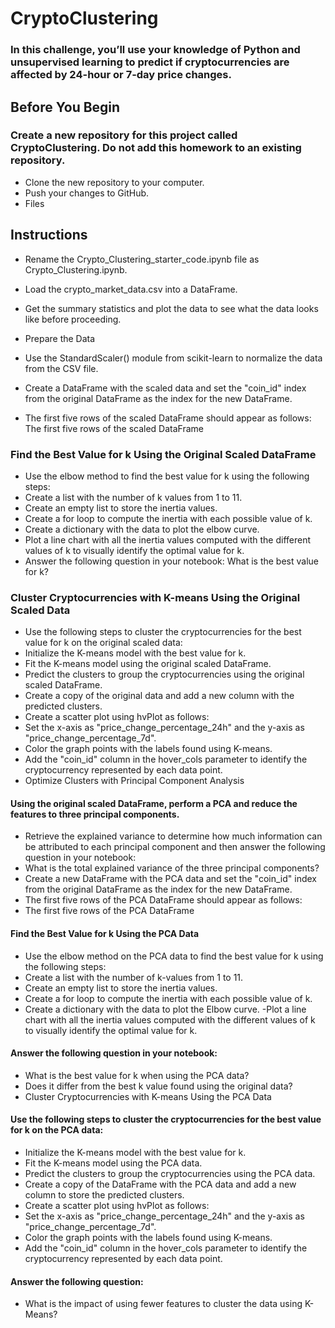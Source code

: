 # CryptoClustering

### In this challenge, you’ll use your knowledge of Python and unsupervised learning to predict if cryptocurrencies are affected by 24-hour or 7-day price changes.


## Before You Begin

### Create a new repository for this project called CryptoClustering. Do not add this homework to an existing repository.
- Clone the new repository to your computer.
- Push your changes to GitHub.
- Files


## Instructions

- Rename the Crypto_Clustering_starter_code.ipynb file as Crypto_Clustering.ipynb.
- Load the crypto_market_data.csv into a DataFrame.
- Get the summary statistics and plot the data to see what the data looks like before proceeding.
- Prepare the Data

- Use the StandardScaler() module from scikit-learn to normalize the data from the CSV file.
- Create a DataFrame with the scaled data and set the "coin_id" index from the original DataFrame as the index for the new DataFrame.
- The first five rows of the scaled DataFrame should appear as follows:
The first five rows of the scaled DataFrame



### Find the Best Value for k Using the Original Scaled DataFrame

- Use the elbow method to find the best value for k using the following steps:
- Create a list with the number of k values from 1 to 11.
- Create an empty list to store the inertia values.
- Create a for loop to compute the inertia with each possible value of k.
- Create a dictionary with the data to plot the elbow curve.
- Plot a line chart with all the inertia values computed with the different values of k to visually identify the optimal value for k.
- Answer the following question in your notebook: What is the best value for k?


### Cluster Cryptocurrencies with K-means Using the Original Scaled Data

- Use the following steps to cluster the cryptocurrencies for the best value for k on the original scaled data:
- Initialize the K-means model with the best value for k.
- Fit the K-means model using the original scaled DataFrame.
- Predict the clusters to group the cryptocurrencies using the original scaled DataFrame.
- Create a copy of the original data and add a new column with the predicted clusters.
- Create a scatter plot using hvPlot as follows:
- Set the x-axis as "price_change_percentage_24h" and the y-axis as "price_change_percentage_7d".
- Color the graph points with the labels found using K-means.
- Add the "coin_id" column in the hover_cols parameter to identify the cryptocurrency represented by each data point.
- Optimize Clusters with Principal Component Analysis

#### Using the original scaled DataFrame, perform a PCA and reduce the features to three principal components.
- Retrieve the explained variance to determine how much information can be attributed to each principal component and then answer the following question in your notebook:
- What is the total explained variance of the three principal components?
- Create a new DataFrame with the PCA data and set the "coin_id" index from the original DataFrame as the index for the new DataFrame.
- The first five rows of the PCA DataFrame should appear as follows:
- The first five rows of the PCA DataFrame

#### Find the Best Value for k Using the PCA Data

- Use the elbow method on the PCA data to find the best value for k using the following steps:
- Create a list with the number of k-values from 1 to 11.
- Create an empty list to store the inertia values.
- Create a for loop to compute the inertia with each possible value of k.
- Create a dictionary with the data to plot the Elbow curve.
-Plot a line chart with all the inertia values computed with the different values of k to visually identify the optimal value for k.

#### Answer the following question in your notebook:
- What is the best value for k when using the PCA data?
- Does it differ from the best k value found using the original data?
- Cluster Cryptocurrencies with K-means Using the PCA Data

#### Use the following steps to cluster the cryptocurrencies for the best value for k on the PCA data:
- Initialize the K-means model with the best value for k.
- Fit the K-means model using the PCA data.
- Predict the clusters to group the cryptocurrencies using the PCA data.
- Create a copy of the DataFrame with the PCA data and add a new column to store the predicted clusters.
- Create a scatter plot using hvPlot as follows:
- Set the x-axis as "price_change_percentage_24h" and the y-axis as "price_change_percentage_7d".
- Color the graph points with the labels found using K-means.
- Add the "coin_id" column in the hover_cols parameter to identify the cryptocurrency represented by each data point.

#### Answer the following question:
- What is the impact of using fewer features to cluster the data using K-Means?

